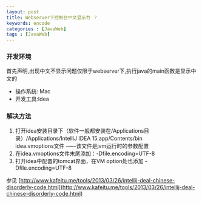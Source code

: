 ```yaml
---
layout: post
title: Webserver下控制台中文显示为 ？
keywords: encode
categories : [JavaWeb]
tags : [JavaWeb]
---
```

### 开发环境
首先声明,出现中文不显示问题仅限于webserver下,执行java的main函数是显示中文的

* 操作系统: Mac   
* 开发工具:Idea

### 解决方法

1. 打开idea安装目录下（软件一般都安装在/Applications目录）/Applications/IntelliJ IDEA 15.app/Contents/bin   
idea.vmoptions文件    -—-该文件是jvm运行时的参数配置
2. 在idea.vmoptions文件末尾添加：-Dfile.encoding=UTF-8
3. 打开idea中配置的tomcat界面，在VM option处也添加  -Dfile.encoding=UTF-8

参见 [http://www.kafeitu.me/tools/2013/03/26/intellij-deal-chinese-disorderly-code.html](http://www.kafeitu.me/tools/2013/03/26/intellij-deal-chinese-disorderly-code.html)







